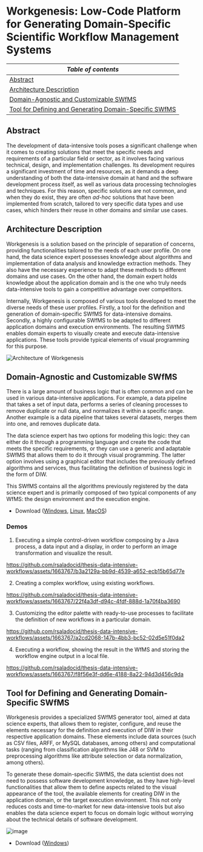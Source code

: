 # Workgenesis: Low-Code Platform for Generating Domain-Specific Scientific Workflow Management Systems

| _Table of contents_   |
|-----------------------|
| [Abstract](#abstract)   |
| [Architecture Description](#architecture-description)   |
| [Domain-Agnostic and Customizable SWfMS](#domain-agnostic-and-customizable-swfms) |
| [Tool for Defining and Generating Domain-Specific SWfMS](#tool-for-defining-and-generating-domain-specific-swfms) |

## Abstract

The development of data-intensive tools poses a significant challenge when it comes to creating solutions that meet the specific needs and requirements of a particular field or sector, as it involves facing various technical, design, and implementation challenges. Its development requires a significant investment of time and resources, as it demands a deep understanding of both the data-intensive domain at hand and the software development process itself, as well as various data processing technologies and techniques. For this reason, specific solutions are not common, and when they do exist, they are often _ad-hoc_ solutions that have been implemented from scratch, tailored to very specific data types and use cases, which hinders their reuse in other domains and similar use cases.

## Architecture Description

Workgenesis is a solution based on the principle of separation of concerns, providing functionalities tailored to the needs of each user profile. On one hand, the data science expert possesses knowledge about algorithms and implementation of data analysis and knowledge extraction methods. They also have the necessary experience to adapt these methods to different domains and use cases. On the other hand, the domain expert holds knowledge about the application domain and is the one who truly needs data-intensive tools to gain a competitive advantage over competitors.

Internally, Workgenesis is composed of various tools developed to meet the diverse needs of these user profiles. Firstly, a tool for the definition and generation of domain-specific SWfMS for data-intensive domains. Secondly, a highly configurable SWfMS to be adapted to different application domains and execution environments. The resulting SWfMS enables domain experts to visually create and execute data-intensive applications. These tools provide typical elements of visual programming for this purpose.

![Architecture of Workgenesis](https://github.com/rsaladocid/thesis-data-intensive-workflows/assets/1663767/3b5bff93-0182-475f-a799-ecc1e83636f6)

## Domain-Agnostic and Customizable SWfMS

There is a large amount of business logic that is often common and can be used in various data-intensive applications. For example, a data pipeline that takes a set of input data, performs a series of cleaning processes to remove duplicate or null data, and normalizes it within a specific range. Another example is a data pipeline that takes several datasets, merges them into one, and removes duplicate data.

The data science expert has two options for modeling this logic: they can either do it through a programming language and create the code that meets the specific requirements, or they can use a generic and adaptable SWfMS that allows them to do it through visual programming. The latter option involves using a graphical editor that includes the previously defined algorithms and services, thus facilitating the definition of business logic in the form of DIW.

This SWfMS contains all the algorithms previously registered by the data science expert and is primarily composed of two typical components of any WfMS: the design environment and the execution engine.

- Download ([Windows](./workgenesis_swfms_win32.win32.x86_64), [Linux](./workgenesis_swfms_linux.gtk.x86_64.zip), [MacOS](./workgenesis_swfms_macosx.cocoa.x86_64.zip))

### Demos

1. Executing a simple control-driven workflow composing by a Java process, a data input and a display, in order to perform an image transformation and visualize the result.


https://github.com/rsaladocid/thesis-data-intensive-workflows/assets/1663767/b3a2129a-bb9d-4539-a652-ecb15b65d77e


2. Creating a complex workflow, using existing workflows.


https://github.com/rsaladocid/thesis-data-intensive-workflows/assets/1663767/22f4a3df-d94c-4fdf-888d-1a70f4ba3690


3. Customizing the editor palette with ready-to-use processes to facilitate the definition of new workflows in a particular domain.


https://github.com/rsaladocid/thesis-data-intensive-workflows/assets/1663767/a2cd2068-147b-4bb3-bc52-02d5e51f0da2


4. Executing a workflow, showing the result in the WfMS and storing the workflow engine output in a local file.


https://github.com/rsaladocid/thesis-data-intensive-workflows/assets/1663767/f8f56e3f-dd6e-4188-8a22-94d3d456c9da



## Tool for Defining and Generating Domain-Specific SWfMS

Workgenesis provides a specialized SWfMS generator tool, aimed at data science experts, that allows them to register, configure, and reuse the elements necessary for the definition and execution of DIW in their respective application domains. These elements include data sources (such as CSV files, ARFF, or MySQL databases, among others) and computational tasks (ranging from classification algorithms like J48 or SVM to preprocessing algorithms like attribute selection or data normalization, among others).

To generate these domain-specific SWfMS, the data scientist does not need to possess software development knowledge, as they have high-level functionalities that allow them to define aspects related to the visual appearance of the tool, the available elements for creating DIW in the application domain, or the target execution environment. This not only reduces costs and time-to-market for new data-intensive tools but also enables the data science expert to focus on domain logic without worrying about the technical details of software development.

![image](https://github.com/rsaladocid/thesis-data-intensive-workflows/assets/1663767/cf6caedf-d91d-40ec-b3f1-64ba45afed8a)

- Download ([Windows](https://drive.google.com/file/d/1anvKR35HJJQYXeuw3cA3wZDDFnw67Dvk/view?usp=sharing))
